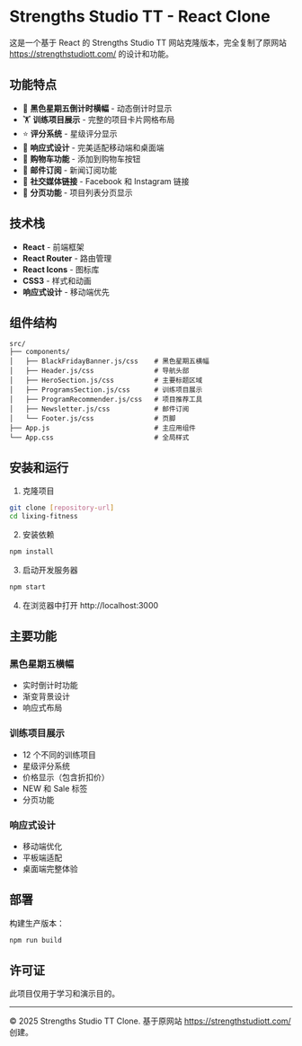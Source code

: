 # Strengths Studio TT - React Clone

这是一个基于 React 的 Strengths Studio TT 网站克隆版本，完全复制了原网站 https://strengthstudiott.com/ 的设计和功能。

## 功能特点

- 🎯 **黑色星期五倒计时横幅** - 动态倒计时显示
- 🏋️ **训练项目展示** - 完整的项目卡片网格布局
- ⭐ **评分系统** - 星级评分显示
- 📱 **响应式设计** - 完美适配移动端和桌面端
- 🛒 **购物车功能** - 添加到购物车按钮
- 📧 **邮件订阅** - 新闻订阅功能
- 🔗 **社交媒体链接** - Facebook 和 Instagram 链接
- 📄 **分页功能** - 项目列表分页显示

## 技术栈

- **React** - 前端框架
- **React Router** - 路由管理
- **React Icons** - 图标库
- **CSS3** - 样式和动画
- **响应式设计** - 移动端优先

## 组件结构

```
src/
├── components/
│   ├── BlackFridayBanner.js/css    # 黑色星期五横幅
│   ├── Header.js/css               # 导航头部
│   ├── HeroSection.js/css          # 主要标题区域
│   ├── ProgramsSection.js/css      # 训练项目展示
│   ├── ProgramRecommender.js/css   # 项目推荐工具
│   ├── Newsletter.js/css           # 邮件订阅
│   └── Footer.js/css               # 页脚
├── App.js                          # 主应用组件
└── App.css                         # 全局样式
```

## 安装和运行

1. 克隆项目

```bash
git clone [repository-url]
cd lixing-fitness
```

2. 安装依赖

```bash
npm install
```

3. 启动开发服务器

```bash
npm start
```

4. 在浏览器中打开 http://localhost:3000

## 主要功能

### 黑色星期五横幅

- 实时倒计时功能
- 渐变背景设计
- 响应式布局

### 训练项目展示

- 12 个不同的训练项目
- 星级评分系统
- 价格显示（包含折扣价）
- NEW 和 Sale 标签
- 分页功能

### 响应式设计

- 移动端优化
- 平板端适配
- 桌面端完整体验

## 部署

构建生产版本：

```bash
npm run build
```

## 许可证

此项目仅用于学习和演示目的。

---

© 2025 Strengths Studio TT Clone. 基于原网站 https://strengthstudiott.com/ 创建。
